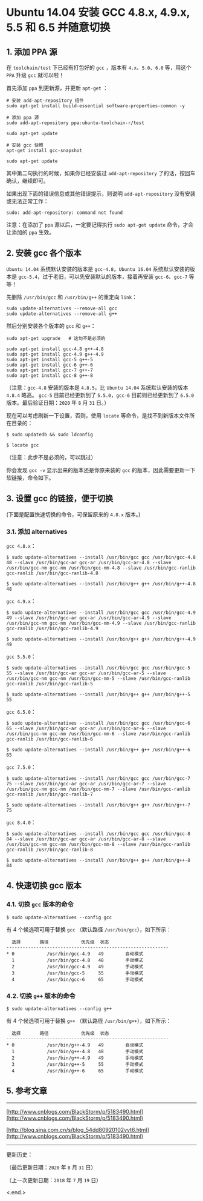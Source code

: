 
Ubuntu 14.04 安装 GCC 4.8.x, 4.9.x, 5.5 和 6.5 并随意切换
============================================================

## 1. 添加 PPA 源 ##

在 `toolchain/test` 下已经有打包好的 `gcc` ，版本有 `4.x`、`5.0`、`6.0` 等，用这个 `PPA` 升级 `gcc` 就可以啦！

首先添加 `ppa` 到更新源，并更新 `apt-get` ：

```shell
# 安装 add-apt-repository 组件
sudo apt-get install build-essential software-properties-common -y

# 添加 ppa 源
sudo add-apt-repository ppa:ubuntu-toolchain-r/test

sudo apt-get update

# 安装 gcc 快照
apt-get install gcc-snapshot

sudo apt-get update
```

其中第二句执行的时候，如果你已经安装过 `add-apt-repository` 了的话，按回车确认，继续即可。

如果出现下面的错误信息或其他错误提示，则说明 `add-apt-repository` 没有安装或无法正常工作：

```shell
sudo: add-apt-repository: command not found
```

注意：在添加了 `ppa` 源以后，一定要记得执行 `sudo apt-get update` 命令，才会让添加的 `ppa` 生效。

## 2. 安装 gcc 各个版本 ##

`Ubuntu 14.04` 系统默认安装的版本是 `gcc-4.8`，`Ubuntu 16.04` 系统默认安装的版本是 `gcc-5.4`，过于老旧，可以先安装默认的版本，接着再安装 `gcc-6`、`gcc-7` 等等！


先删除 `/usr/bin/gcc` 和 `/usr/bin/g++` 的重定向 `link`：

```shell
sudo update-alternatives --remove-all gcc
sudo update-alternatives --remove-all g++
```

然后分别安装各个版本的 `gcc` 和 `g++`：

```shell
sudo apt-get upgrade   # 这句不是必须的

sudo apt-get install gcc-4.8 g++-4.8
sudo apt-get install gcc-4.9 g++-4.9
sudo apt-get install gcc-5 g++-5
sudo apt-get install gcc-6 g++-6
sudo apt-get install gcc-7 g++-7
sudo apt-get install gcc-8 g++-8
```

（注意：`gcc-4.8` 安装的版本是 `4.8.5`，比 `Ubuntu 14.04` 系统默认安装的版本 `4.8.4` 略高。 `gcc-5` 目前已经更新到了 `5.5.0`，`gcc-6` 目前则已经更新到了 `6.5.0` 版本。最后验证日期：`2020` 年 `8` 月 `31` 日。）

现在可以考虑刷新一下设置，否则，使用 `locate` 等命令，是找不到新版本文件所在目录的：

```shell
$ sudo updatedb && sudo ldconfig

$ locate gcc
```

（注意：此步不是必须的，可以跳过）

你会发现 `gcc -v` 显示出来的版本还是你原来装的 `gcc` 的版本，因此需要更新一下软链接，命令如下。

## 3. 设置 gcc 的链接，便于切换 ##

(下面是配置快速切换的命令，可保留原来的 `4.8.x` 版本。)

### 3.1. 添加 alternatives ###

`gcc 4.8.x`：

```shell
$ sudo update-alternatives --install /usr/bin/gcc gcc /usr/bin/gcc-4.8 48 --slave /usr/bin/gcc-ar gcc-ar /usr/bin/gcc-ar-4.8 --slave /usr/bin/gcc-nm gcc-nm /usr/bin/gcc-nm-4.8 --slave /usr/bin/gcc-ranlib gcc-ranlib /usr/bin/gcc-ranlib-4.8

$ sudo update-alternatives --install /usr/bin/g++ g++ /usr/bin/g++-4.8 48
```

`gcc 4.9.x`：

```shell
$ sudo update-alternatives --install /usr/bin/gcc gcc /usr/bin/gcc-4.9 49 --slave /usr/bin/gcc-ar gcc-ar /usr/bin/gcc-ar-4.9 --slave /usr/bin/gcc-nm gcc-nm /usr/bin/gcc-nm-4.9 --slave /usr/bin/gcc-ranlib gcc-ranlib /usr/bin/gcc-ranlib-4.9

$ sudo update-alternatives --install /usr/bin/g++ g++ /usr/bin/g++-4.9 49
```

`gcc 5.5.0`：

```shell
$ sudo update-alternatives --install /usr/bin/gcc gcc /usr/bin/gcc-5 55 --slave /usr/bin/gcc-ar gcc-ar /usr/bin/gcc-ar-5 --slave /usr/bin/gcc-nm gcc-nm /usr/bin/gcc-nm-5 --slave /usr/bin/gcc-ranlib gcc-ranlib /usr/bin/gcc-ranlib-5

$ sudo update-alternatives --install /usr/bin/g++ g++ /usr/bin/g++-5 55
```

`gcc 6.5.0`：

```shell
$ sudo update-alternatives --install /usr/bin/gcc gcc /usr/bin/gcc-6 65 --slave /usr/bin/gcc-ar gcc-ar /usr/bin/gcc-ar-6 --slave /usr/bin/gcc-nm gcc-nm /usr/bin/gcc-nm-6 --slave /usr/bin/gcc-ranlib gcc-ranlib /usr/bin/gcc-ranlib-6

$ sudo update-alternatives --install /usr/bin/g++ g++ /usr/bin/g++-6 65
```

`gcc 7.5.0`：

```shell
$ sudo update-alternatives --install /usr/bin/gcc gcc /usr/bin/gcc-7 75 --slave /usr/bin/gcc-ar gcc-ar /usr/bin/gcc-ar-7 --slave /usr/bin/gcc-nm gcc-nm /usr/bin/gcc-nm-7 --slave /usr/bin/gcc-ranlib gcc-ranlib /usr/bin/gcc-ranlib-7

$ sudo update-alternatives --install /usr/bin/g++ g++ /usr/bin/g++-7 75
```

`gcc 8.4.0`：

```shell
$ sudo update-alternatives --install /usr/bin/gcc gcc /usr/bin/gcc-8 84 --slave /usr/bin/gcc-ar gcc-ar /usr/bin/gcc-ar-8 --slave /usr/bin/gcc-nm gcc-nm /usr/bin/gcc-nm-8 --slave /usr/bin/gcc-ranlib gcc-ranlib /usr/bin/gcc-ranlib-8

$ sudo update-alternatives --install /usr/bin/g++ g++ /usr/bin/g++-8 84
```

## 4. 快速切换 gcc 版本 ##

### 4.1. 切换 `gcc` 版本的命令 ###

```shell
$ sudo update-alternatives --config gcc
```

有 4 个候选项可用于替换 `gcc` （默认路径 `/usr/bin/gcc`），如下所示：

```shell
  选择       路径            优先级  状态
------------------------------------------------------------
* 0            /usr/bin/gcc-4.9   49        自动模式
  1            /usr/bin/gcc-4.8   48        手动模式
  2            /usr/bin/gcc-4.9   49        手动模式
  3            /usr/bin/gcc-5     55        手动模式
  4            /usr/bin/gcc-6     65        手动模式
```

### 4.2. 切换 `g++` 版本的命令 ###

```shell
$ sudo update-alternatives --config g++
```

有 4 个候选项可用于替换 `g++` （默认路径 `/usr/bin/g++`），如下所示：

```shell
  选择       路径            优先级  状态
------------------------------------------------------------
* 0            /usr/bin/g++-4.9   49        自动模式
  1            /usr/bin/g++-4.8   48        手动模式
  2            /usr/bin/g++-4.9   49        手动模式
  3            /usr/bin/g++-5     55        手动模式
  4            /usr/bin/g++-6     65        手动模式
```

## 5. 参考文章 ##

----------------------------------------------------------------

[http://www.cnblogs.com/BlackStorm/p/5183490.html](http://www.cnblogs.com/BlackStorm/p/5183490.html)

[http://blog.sina.com.cn/s/blog_54dd80920102vvt6.html](http://www.cnblogs.com/BlackStorm/p/5183490.html)

----------------------------------------------------------------

更新历史：

（最后更新日期：`2020` 年 `8` 月 `31` 日）

（上一次更新日期：`2018` 年 `7` 月 `19` 日）

<.end.>
